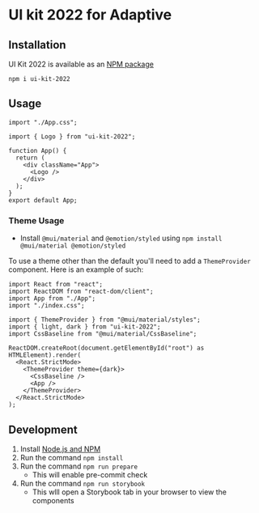 # UI kit 2022 for Adaptive

## Installation

UI Kit 2022 is available as an [NPM package](https://www.npmjs.com/package/ui-kit-2022)

```
npm i ui-kit-2022
```

## Usage

```
import "./App.css";

import { Logo } from "ui-kit-2022";

function App() {
  return (
    <div className="App">
      <Logo />
    </div>
  );
}
export default App;
```

### Theme Usage

- Install `@mui/material` and `@emotion/styled` using `npm install @mui/material @emotion/styled`

To use a theme other than the default you'll need to add a `ThemeProvider` component. Here is an example of such:

```
import React from "react";
import ReactDOM from "react-dom/client";
import App from "./App";
import "./index.css";

import { ThemeProvider } from "@mui/material/styles";
import { light, dark } from "ui-kit-2022";
import CssBaseline from "@mui/material/CssBaseline";

ReactDOM.createRoot(document.getElementById("root") as HTMLElement).render(
  <React.StrictMode>
    <ThemeProvider theme={dark}>
      <CssBaseline />
      <App />
    </ThemeProvider>
  </React.StrictMode>
);
```

## Development

1. Install [Node.js and NPM](https://nodejs.org/en/download/)
2. Run the command `npm install`
3. Run the command `npm run prepare`
   - This will enable pre-commit check
4. Run the command `npm run storybook`
   - This wlll open a Storybook tab in your browser to view the components
